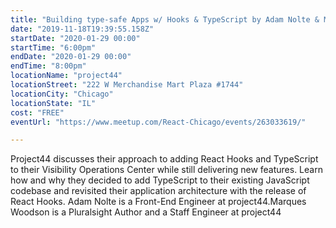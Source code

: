 ```yaml
---
title: "Building type-safe Apps w/ Hooks & TypeScript by Adam Nolte & Marques Woodson"
date: "2019-11-18T19:39:55.158Z"
startDate: "2020-01-29 00:00"
startTime: "6:00pm"
endDate: "2020-01-29 00:00"
endTime: "8:00pm"
locationName: "project44"
locationStreet: "222 W Merchandise Mart Plaza #1744"
locationCity: "Chicago"
locationState: "IL"
cost: "FREE"
eventUrl: "https://www.meetup.com/React-Chicago/events/263033619/"

---
```


Project44 discusses their approach to adding React Hooks and TypeScript to their Visibility Operations Center while still delivering new features. Learn how and why they decided to add TypeScript to their existing JavaScript codebase and revisited their application architecture with the release of React Hooks. Adam Nolte is a Front-End Engineer at project44.Marques Woodson is a Pluralsight Author and a Staff Engineer at project44

